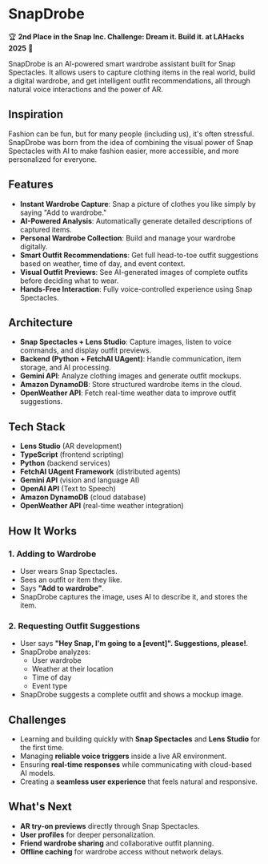 # SnapDrobe

🏆 **2nd Place in the Snap Inc. Challenge: Dream it. Build it. at LAHacks 2025** 🎉

SnapDrobe is an AI-powered smart wardrobe assistant built for Snap Spectacles. It allows users to capture clothing items in the real world, build a digital wardrobe, and get intelligent outfit recommendations, all through natural voice interactions and the power of AR.

## Inspiration
Fashion can be fun, but for many people (including us), it's often stressful. SnapDrobe was born from the idea of combining the visual power of Snap Spectacles with AI to make fashion easier, more accessible, and more personalized for everyone.

## Features
- **Instant Wardrobe Capture**: Snap a picture of clothes you like simply by saying "Add to wardrobe."
- **AI-Powered Analysis**: Automatically generate detailed descriptions of captured items.
-  **Personal Wardrobe Collection**: Build and manage your wardrobe digitally.
- **Smart Outfit Recommendations**: Get full head-to-toe outfit suggestions based on weather, time of day, and event context.
- **Visual Outfit Previews**: See AI-generated images of complete outfits before deciding what to wear.
- **Hands-Free Interaction**: Fully voice-controlled experience using Snap Spectacles.

## Architecture
- **Snap Spectacles + Lens Studio**: Capture images, listen to voice commands, and display outfit previews.
- **Backend (Python + FetchAI UAgent)**: Handle communication, item storage, and AI processing.
- **Gemini API**: Analyze clothing images and generate outfit mockups.
- **Amazon DynamoDB**: Store structured wardrobe items in the cloud.
- **OpenWeather API**: Fetch real-time weather data to improve outfit suggestions.

## Tech Stack
- **Lens Studio** (AR development)
- **TypeScript** (frontend scripting)
- **Python** (backend services)
- **FetchAI UAgent Framework** (distributed agents)
- **Gemini API** (vision and language AI)
- **OpenAI API** (Text to Speech)
- **Amazon DynamoDB** (cloud database)
- **OpenWeather API** (real-time weather integration)

## How It Works

### 1. Adding to Wardrobe
- User wears Snap Spectacles.
- Sees an outfit or item they like.
- Says **"Add to wardrobe"**.
- SnapDrobe captures the image, uses AI to describe it, and stores the item.

### 2. Requesting Outfit Suggestions
- User says **"Hey Snap, I'm going to a [event]". Suggestions, please!**.
- SnapDrobe analyzes:
  - User wardrobe
  - Weather at their location
  - Time of day
  - Event type
- SnapDrobe suggests a complete outfit and shows a mockup image.

## Challenges
- Learning and building quickly with **Snap Spectacles** and **Lens Studio** for the first time.
- Managing **reliable voice triggers** inside a live AR environment.
- Ensuring **real-time responses** while communicating with cloud-based AI models.
- Creating a **seamless user experience** that feels natural and responsive.

## What's Next
- **AR try-on previews** directly through Snap Spectacles.
- **User profiles** for deeper personalization.
- **Friend wardrobe sharing** and collaborative outfit planning.
- **Offline caching** for wardrobe access without network delays.
